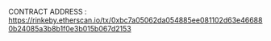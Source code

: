 
CONTRACT ADDRESS : https://rinkeby.etherscan.io/tx/0xbc7a05062da054885ee081102d63e466880b24085a3b8b1f0e3b015b067d2153


